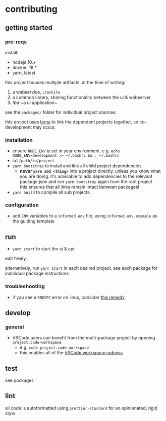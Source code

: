 # contributing

## getting started

### pre-reqs

install:

- nodejs 10.+
- docker, 18.*
- yarn, latest

this project houses multiple artifacts.  at the time of writing:

1. a webservice, `cronkite`
1. a common library, sharing functionality between the ui & webserver
1. _tbd_ ~a ui application~

see the `packages/` folder for individual project sources.

this project uses [lerna](https://www.npmjs.com/package/lerna) to link the dependent projects together, so co-development may occur.

### installation

- ensure `NODE_ENV` is set in your environment.  e.g. `echo NODE_ENV=development >> ~/.bashrc && . ~/.bashrc`
- cd `/path/to/project`
- `yarn bootstrap` to install and link all child project dependencies
  - **never `yarn add <thing>`** into a project directly, unless you know what you are doing.  it's advisable to add dependencies to the relevant package.json and run `yarn bootstrap` again from the root project.  this ensures that all links remain intact between packages!
- `yarn build` to compile all sub projects.

### configuration

- add `ENV` variables to a `informed.env` file, using `informed.env.example` as the guiding template

## run

- `yarn start` to start the ui & api

edit freely.

alternatively, run `yarn start` in each desired project.  see each package for individual package instructions.

### troubleshooting

- if you see a `ENOSPC` error on linux, consider [this remedy](https://stackoverflow.com/a/17437601/1438908).

## develop

### general

- VSCode users can benefit from the multi-package project by opening `project.code-workspace`
  - e.g. `code project.code-workspace`
  - this enables all of the [VSCode workspace radness](https://code.visualstudio.com/docs/editor/multi-root-workspaces)


## test

see packages


## lint

all code is autoformatted using `prettier-standard` for an opinionated, rigid style
